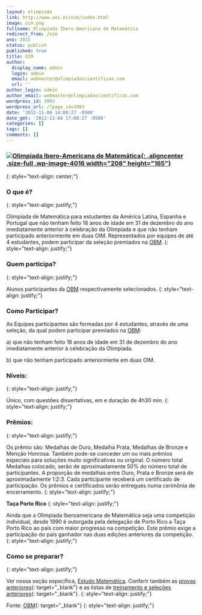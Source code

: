 ```yaml
---
layout: olimpiada 
link: http://www.oei.es/oim/index.html
image: oim.png 
fullname: Olimpíada Ibero-Americana de Matemática 
redirect_from: /oim 
ano: 2015
status: publish
published: true
title: OIM
author:
  display_name: admin
  login: admin
  email: webmaster@olimpiadascientificas.com
  url: ''
author_login: admin
author_email: webmaster@olimpiadascientificas.com
wordpress_id: 3993
wordpress_url: /?page_id=3993
date: '2012-11-04 14:00:27 -0500'
date_gmt: '2012-11-04 17:00:27 -0500'
categories: []
tags: []
comments: []
---
```


### **[![](/wp-content/uploads/2012/11/ibero-matematica.png "Olimpíada Ibero-Americana de Matemática"){: .aligncenter .size-full .wp-image-4016 width="208" height="165"}][1]**
{: style="text-align: center;"}



### O que é?
{: style="text-align: justify;"}



Olimpíada de Matemática para estudantes da América Latina, Espanha e Portugal que não tenham feito 18 anos de idade em 31 de dezembro do ano imediatamente anterior à celebração da Olimpíada e que não tenham participado
anteriormente em duas OIM. Representados por equipes de até 4 estudantes, podem participar da seleção premiados na [OBM][2].
{: style="text-align: justify;"}



### Quem participa?
{: style="text-align: justify;"}



Alunos participantes da [OBM][2] respectivamente selecionados.
{: style="text-align: justify;"}



### Como Participar?

  
As Equipes participantes são formadas por 4 estudantes, através de uma seleção, da qual podem participar premiados na [OBM][2]\:

a) que não tenham feito 18 anos de idade em 31 de dezembro do ano imediatamente anterior à celebração da Olimpíada.

b) que não tenham participado anteriormente em duas OIM.

### Níveis:
{: style="text-align: justify;"}



Único, com questões dissertativas, em e duração de 4h30 min.
{: style="text-align: justify;"}



### Prêmios:
{: style="text-align: justify;"}



Os prêmio são: Medalhas de Ouro, Medalha Prata, Medalhas de Bronze e Menção Honrosa. Também pode-se conceder um ou mais prêmios especiais para soluções muito significativas ou original. O número total Medalhas colocado,
serão de aproximadamente 50% do número total de participantes. A proporção de medalhas entre Ouro, Prata e Bronze será de aproximadamente 1:2:3. Cada participante receberá um certificado de participação. Os prêmios e
certificados serão entregues numa cerimônia de encerramento.
{: style="text-align: justify;"}



**Taça Porto Rico**
{: style="text-align: justify;"}



Ainda que a Olimpíada Iberoamericana de Matemática seja uma competição individual, desde 1990 é outorgada pela delegação de Porto Rico a Taça Porto Rico ao país com maior progresso na competição. Este prêmio exige a
participação do país ganhador nas duas edições anteriores da competição.
{: style="text-align: justify;"}



### Como se preparar?
{: style="text-align: justify;"}



Ver nossa seção específica, [Estudo Matemática][3]. Conferir também as [provas anteriores][4]{: target="_blank"} e as listas de [treinamento e seleções anteriores][5]{: target="_blank"}.
{: style="text-align: justify;"}



Fonte: [OBM][6]{: target="_blank"}
{: style="text-align: justify;"}





[1]: http://www.oei.es/oim/index.html
[2]: /olimpiadas/olimpiadas-de-matematica/obm/ "OBM"
[3]: /estudo/matematica/ "Estudo Matemática"
[4]: http://www.obm.org.br/opencms/como_se_preparar/provas/provas_ibero.html "Provas Anteriores"
[5]: http://imoibero.blogspot.com.br/ "Seleção para a IMO e Iberoamericana"
[6]: http://www.obm.org.br "OBM"

